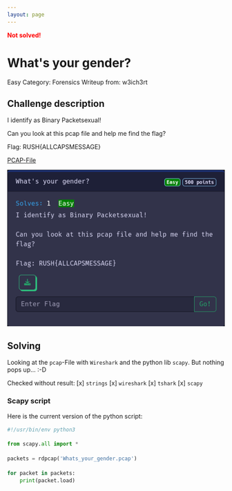 ```yaml
---
layout: page
---
```


<span style="color:red; font-weight:bold;">Not solved!</span>

# What's your gender?

Easy
Category: Forensics
Writeup from: w3ich3rt

## Challenge description

I identify as Binary Packetsexual!

Can you look at this pcap file and help me find the flag?

Flag: RUSH{ALLCAPSMESSAGE}

[PCAP-File](Whats_your_gender.pcap)

![Challenge Picture](whats-your-gender.png) 

## Solving

Looking at the `pcap`-File with `Wireshark` and the python lib `scapy`.
But nothing pops up... :-D

Checked without result:
 [x] `strings`
 [x] `wireshark`
 [x] `tshark`
 [x] `scapy`

### Scapy script

Here is the current version of the python script:

```python
#!/usr/bin/env python3

from scapy.all import *

packets = rdpcap('Whats_your_gender.pcap')

for packet in packets:
    print(packet.load)
```